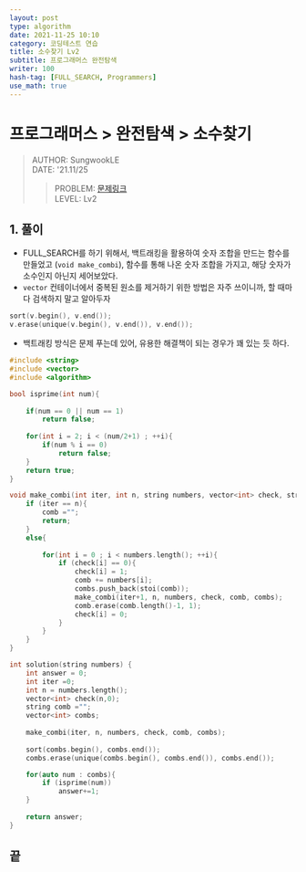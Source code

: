 ```yaml
---
layout: post
type: algorithm
date: 2021-11-25 10:10
category: 코딩테스트 연습
title: 소수찾기 Lv2
subtitle: 프로그래머스 완전탐색
writer: 100
hash-tag: [FULL_SEARCH, Programmers]
use_math: true
---
```


# 프로그래머스 > 완전탐색 > 소수찾기 
> AUTHOR: SungwookLE    
> DATE: '21.11/25  
>> PROBLEM: [문제링크](https://programmers.co.kr/learn/courses/30/lessons/42839)  
>> LEVEL: Lv2    

## 1. 풀이
- FULL_SEARCH를 하기 위해서, 백트래킹을 활용하여 숫자 조합을 만드는 함수를 만들었고 (`void make_combi`), 함수를 통해 나온 숫자 조합을 가지고, 해당 숫자가 소수인지 아닌지 세어보았다.
- `vector` 컨테이너에서 중복된 원소를 제거하기 위한 방법은 자주 쓰이니까, 할 때마다 검색하지 말고 알아두자
```c++
sort(v.begin(), v.end());
v.erase(unique(v.begin(), v.end()), v.end());
```
- 백트래킹 방식은 문제 푸는데 있어, 유용한 해결책이 되는 경우가 꽤 있는 듯 하다.

```c++
#include <string>
#include <vector>
#include <algorithm>

bool isprime(int num){
    
    if(num == 0 || num == 1)
        return false;
    
    for(int i = 2; i < (num/2+1) ; ++i){
        if(num % i == 0)
            return false;
    }
    return true;
}

void make_combi(int iter, int n, string numbers, vector<int> check, string comb, vector<int>& combs){
    if (iter == n){
        comb ="";
        return;
    }
    else{
        
        for(int i = 0 ; i < numbers.length(); ++i){
            if (check[i] == 0){
                check[i] = 1;
                comb += numbers[i];
                combs.push_back(stoi(comb));
                make_combi(iter+1, n, numbers, check, comb, combs);
                comb.erase(comb.length()-1, 1);
                check[i] = 0;
            }
        }
    }
}

int solution(string numbers) {
    int answer = 0;
    int iter =0;
    int n = numbers.length();
    vector<int> check(n,0);
    string comb ="";
    vector<int> combs;
    
    make_combi(iter, n, numbers, check, comb, combs);
    
    sort(combs.begin(), combs.end());
    combs.erase(unique(combs.begin(), combs.end()), combs.end());

    for(auto num : combs){
        if (isprime(num))
            answer+=1;
    }
    
    return answer;
}
```

## 끝